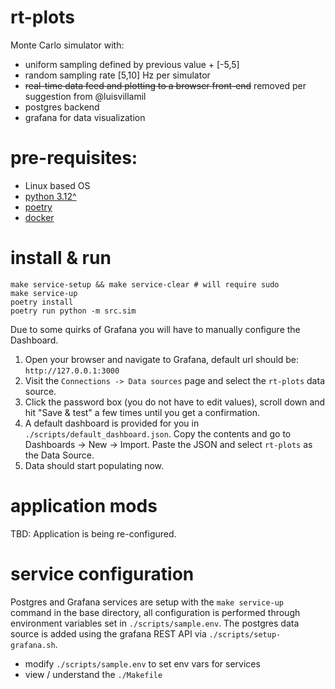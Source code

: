 # rt-plots

Monte Carlo simulator with:
* uniform sampling defined by previous value + [-5,5]
* random sampling rate [5,10] Hz per simulator  
* ~~real-time data feed and plotting to a browser front-end~~ removed per suggestion from @luisvillamil
* postgres backend
* grafana for data visualization

# pre-requisites:  

* Linux based OS
* [python 3.12^](https://www.python.org/downloads/)
* [poetry](https://python-poetry.org/)
* [docker](https://docs.docker.com/engine/install/)

# install & run

```
make service-setup && make service-clear # will require sudo
make service-up
poetry install
poetry run python -m src.sim
```

Due to some quirks of Grafana you will have to manually configure the Dashboard.

1. Open your browser and navigate to Grafana, default url should be: `http://127.0.0.1:3000` 
2. Visit the `Connections -> Data sources` page and select the `rt-plots` data source. 
3. Click the password box (you do not have to edit values), scroll down and hit "Save & test" a few times until you get a confirmation.
4. A default dashboard is provided for you in `./scripts/default_dashboard.json`. Copy the contents and go to Dashboards -> New -> Import. Paste the JSON and select `rt-plots` as the Data Source.
5. Data should start populating now.

# application mods

TBD: Application is being re-configured.

# service configuration

Postgres and Grafana services are setup with the `make service-up` command in the base directory, all configuration is performed through environment variables set in `./scripts/sample.env`. The postgres data source is added using the grafana REST API via  `./scripts/setup-grafana.sh`.

* modify `./scripts/sample.env` to set env vars for services
* view / understand the `./Makefile`  